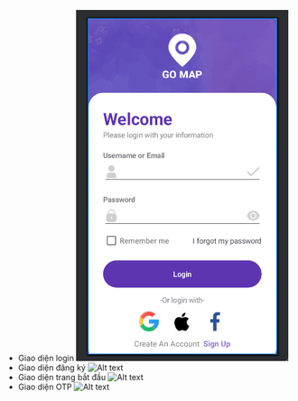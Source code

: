 - Giao diện login
  ![Alt text](image.png)
- Giao diện đăng ký
  ![Alt text](image1.png)
- Giao diện trang bắt đầu
  ![Alt text](image3.png)
- Giao diện OTP
  ![Alt text](image2.png)
